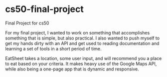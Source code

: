 # cs50-final-project
Final Project for cs50

For my final project, I wanted to work on something that accomplishes something that is simple, but also practical. I also wanted to push myself to get my hands dirty with an API and get used to reading documentation and learning a set of tools in a short period of time.

EatSheet takes a location, some user input, and will recommend you a place to eat based on your criteria. It makes heavy use of the Google Maps API, while also being a one-page app that is dynamic and responsive.